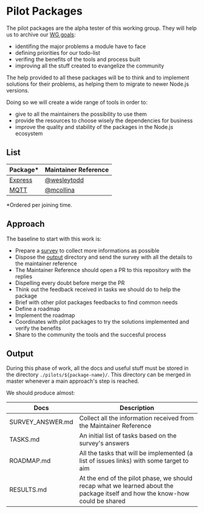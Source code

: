 # Pilot Packages

The pilot packages are the alpha tester of this working group. They will help us to archive our
[WG goals](https://github.com/nodejs/package-maintenance#goals):
+ identifing the major problems a module have to face
+ defining priorities for our todo-list
+ verifing the benefits of the tools and process built
+ improving all the stuff created to evangelize the community

The help provided to all these packages will be to think and to implement solutions for their problems,
as helping them to migrate to newer Node.js versions.

Doing so we will create a wide range of tools in order to:
+ give to all the maintainers the possibility to use them
+ provide the resources to choose wisely the dependencies for business
+ improve the quality and stability of the packages in the Node.js ecosystem


## List

| Package* | Maintainer Reference |
|----------|----------------------|
| [Express]     | [@wesleytodd](https://github.com/wesleytodd)
| [MQTT]        | [@mcollina](https://github.com/mcollina)

[Express]: https://github.com/expressjs/express
[MQTT]: https://github.com/mqttjs/MQTT.js

*Ordered per joining time.


## Approach

The baseline to start with this work is:

+ Prepare a [survey](./SURVEY.md) to collect more informations as possible
+ Dispose the [output](#output) directory and send the survey with all the details to the maintainer reference
+ The Maintainer Reference should open a PR to this repository with the replies
+ Dispelling every doubt before merge the PR
+ Think out the feedback received in tasks we should do to help the package
+ Brief with other pilot packages feedbacks to find common needs
+ Define a roadmap
+ Implement the roadmap
+ Coordinates with pilot packages to try the solutions implemented and verify the benefits
+ Share to the community the tools and the succesful process


## Output

During this phase of work, all the docs and useful stuff must be stored
in the directory `./pilots/${package-name}/`. This directory can be merged in master
whenever a main approach's step is reached.

We should produce almost:

| Docs | Description |
|------|-------------|
| SURVEY_ANSWER.md | Collect all the information received from the Maintainer Reference
| TASKS.md         | An initial list of tasks based on the survey's answers
| ROADMAP.md       | All the tasks that will be implemented (a list of issues links) with some target to aim
| RESULTS.md       | At the end of the pilot phase, we should recap what we learned about the package itself and how the know-how could be shared
